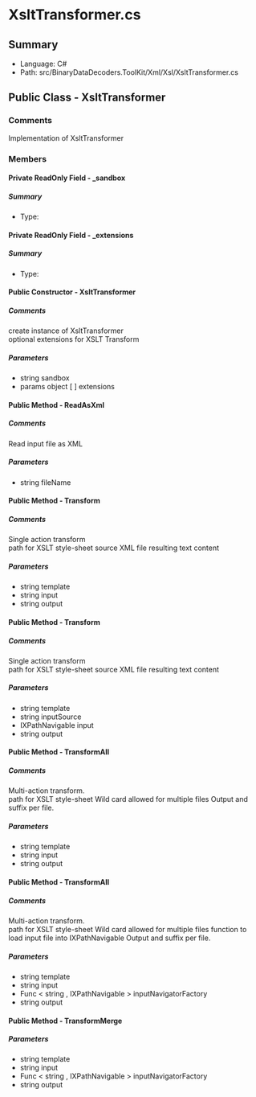 ﻿# XsltTransformer.cs

## Summary

* Language: C#
* Path: src/BinaryDataDecoders.ToolKit/Xml/Xsl/XsltTransformer.cs

## Public Class - XsltTransformer

### Comments

 <summary>
 Implementation of XsltTransformer
 </summary>

### Members

#### Private ReadOnly Field - _sandbox

##### Summary

 * Type: 

#### Private ReadOnly Field - _extensions

##### Summary

 * Type: 

#### Public Constructor - XsltTransformer

##### Comments

 <summary>
 create instance of XsltTransformer
 </summary>
 <paramname="extensions">optional extensions for XSLT Transform</param>

#####  Parameters

 - string sandbox 
 - params object [  ] extensions 

#### Public Method - ReadAsXml

##### Comments

 <summary>
 Read input file as XML
 </summary>
 <paramname="fileName"></param>
 <returns></returns>

#####  Parameters

 - string fileName 

#### Public Method - Transform

##### Comments

 <summary>
 Single action transform
 </summary>
 <paramname="template">path for XSLT style-sheet</param>
 <paramname="input">source XML file</param>
 <paramname="output">resulting text content</param>

#####  Parameters

 - string template 
 - string input 
 - string output 

#### Public Method - Transform

##### Comments

 <summary>
 Single action transform
 </summary>
 <paramname="template">path for XSLT style-sheet</param>
 <paramname="inputSource"></param>
 <paramname="input">source XML file</param>
 <paramname="output">resulting text content</param>

#####  Parameters

 - string template 
 - string inputSource 
 - IXPathNavigable input 
 - string output 

#### Public Method - TransformAll

##### Comments

 <summary>
 Multi-action transform. 
 </summary>
 <paramname="template">path for XSLT style-sheet</param>
 <paramname="input">Wild card allowed for multiple files</param>
 <paramname="output">Output and suffix per file.</param>

#####  Parameters

 - string template 
 - string input 
 - string output 

#### Public Method - TransformAll

##### Comments

 <summary>
 Multi-action transform. 
 </summary>
 <paramname="template">path for XSLT style-sheet</param>
 <paramname="input">Wild card allowed for multiple files</param>
 <paramname="inputNavigatorFactory">function to load input file into IXPathNavigable</param>
 <paramname="output">Output and suffix per file.</param>

#####  Parameters

 - string template 
 - string input 
 - Func < string , IXPathNavigable > inputNavigatorFactory 
 - string output 

#### Public Method - TransformMerge

#####  Parameters

 - string template 
 - string input 
 - Func < string , IXPathNavigable > inputNavigatorFactory 
 - string output 

